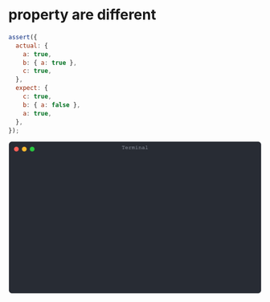 # property are different

```js
assert({
  actual: {
    a: true,
    b: { a: true },
    c: true,
  },
  expect: {
    c: true,
    b: { a: false },
    a: true,
  },
});
```

![img](<./assert_scratch/property are different.svg>)

